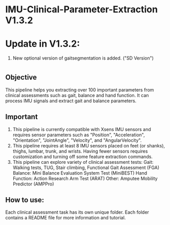 # IMU-Clinical-Parameter-Extraction V1.3.2

# Update in V1.3.2:
1. New optional version of gaitsegmentation is added. ("SD Version")
#
## Objective
This pipeline helps you extracting over 100 important parameters from clinical assessments such as gait, balance and hand function. It can process IMU signals and extract gait and balance parameters. 
## Important 
1. This pipeline is currently compatible with Xsens IMU sensors and requires sensor parameters such as "Position", "Acceleration", "Orientation", "JointAngle", "Velocity", and "AngularVelocity".
2. This pipeline requires at least 8 IMU sensors placed on feet (or shanks), thighs, lumbar, trunk, and wrists. Having fewer sensors requires customization and turning off some feature extraction commands. 
3. This pipeline can explore variety of clinical assessment tests:
   Gait: Walking tests, TUG, Stair climbing, Functional Gait Assessment (FGA)
   Balance: Mini Balance Evaluation System Test (MiniBEST)
   Hand Function: Action Research Arm Test (ARAT)
   Other: Amputee Mobility Predictor (AMPPro)


## How to use:
Each clinical assessment task has its own unique folder. Each folder contains a README file for more information and tutorial. 
   

